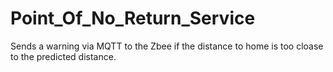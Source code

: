 # Point_Of_No_Return_Service
Sends a warning via MQTT to the Zbee if the distance to home is too cloase to the predicted distance.
